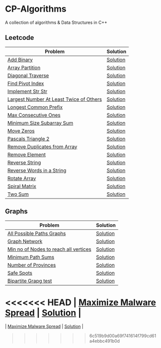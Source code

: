 # CP-Algorithms

A collection of algorithms & Data Structures in C++

## Leetcode

| Problem                                                                                                           | Solution                                                                                                                                     |
| ----------------------------------------------------------------------------------------------------------------- | -------------------------------------------------------------------------------------------------------------------------------------------- |
| [Add Binary](https://leetcode.com/problems/add-binary/)                                                           | [Solution](https://github.com/Saharsh979/CP-Algorithms/blob/main/LeetCode%20Explore/Add%20Binary.cpp)                                        |
| [Array Partition](https://leetcode.com/problems/array-partition-i/)                                               | [Solution](https://github.com/Saharsh979/CP-Algorithms/blob/main/LeetCode%20Explore/Array%20Partition%201.cpp)                               |
| [Diagonal Traverse](https://leetcode.com/problems/diagonal-traverse/)                                             | [Solution](https://github.com/Saharsh979/CP-Algorithms/blob/main/LeetCode%20Explore/Diagonal%20Traverse.cpp)                                 |
| [Find Pivot Index](https://leetcode.com/problems/find-pivot-index/)                                               | [Solution](https://github.com/Saharsh979/CP-Algorithms/blob/main/LeetCode%20Explore/Find%20Pivot%20Index.cpp)                                |
| [Implement Str Str](https://leetcode.com/problems/implement-strstr/)                                              | [Solution](https://github.com/Saharsh979/CP-Algorithms/blob/main/LeetCode%20Explore/Implement%20Str%20Str.cpp)                               |
| [Largest Number At Least Twice of Others](https://leetcode.com/problems/largest-number-at-least-twice-of-others/) | [Solution](https://github.com/Saharsh979/CP-Algorithms/blob/main/LeetCode%20Explore/Largest%20Number%20At%20Least%20Twice%20of%20Others.cpp) |
| [Longest Common Prefix](https://leetcode.com/problems/longest-common-prefix/)                                     | [Solution](https://github.com/Saharsh979/CP-Algorithms/blob/main/LeetCode%20Explore/Longest%20Common%20Prefix.cpp)                           |
| [Max Consecutive Ones](https://leetcode.com/problems/max-consecutive-ones/)                                       | [Solution](https://github.com/Saharsh979/CP-Algorithms/blob/main/LeetCode%20Explore/Max%20Consecutive%20Ones.cpp)                            |
| [Minimum Size Subarray Sum](https://leetcode.com/problems/minimum-size-subarray-sum/)                             | [Solution](https://github.com/Saharsh979/CP-Algorithms/blob/main/LeetCode%20Explore/Minimum%20Size%20Subarray%20Sum.cpp)                     |
| [Move Zeros](https://leetcode.com/problems/move-zeroes/)                                                          | [Solution](https://github.com/Saharsh979/CP-Algorithms/blob/main/LeetCode%20Explore/Move%20Zeros.cpp)                                        |
| [Pascals Triangle 2](https://leetcode.com/problems/pascals-triangle-ii/)                                          | [Solution](https://github.com/Saharsh979/CP-Algorithms/blob/main/LeetCode%20Explore/PAscals%20Triangle%202.cpp)                              |
| [Remove Duplicates from Array](https://leetcode.com/problems/remove-duplicates-from-sorted-array/)                | [Solution](https://github.com/Saharsh979/CP-Algorithms/blob/main/LeetCode%20Explore/Remove%20Duplicates%20from%20Array.cpp)                  |
| [Remove Element](https://leetcode.com/problems/remove-element/)                                                   | [Solution](https://github.com/Saharsh979/CP-Algorithms/blob/main/LeetCode%20Explore/Remove%20Element.cpp)                                    |
| [Reverse String](https://leetcode.com/problems/reverse-string/)                                                   | [Solution](https://github.com/Saharsh979/CP-Algorithms/blob/main/LeetCode%20Explore/Reverse%20String.cpp)                                    |
| [Reverse Words in a String](https://leetcode.com/problems/reverse-words-in-a-string/)                             | [Solution](https://github.com/Saharsh979/CP-Algorithms/blob/main/LeetCode%20Explore/Reverse%20Words%20in%20a%20sSring.cpp)                   |
| [Rotate Array](https://leetcode.com/problems/reverse-words-in-a-string/)                                          | [Solution](https://github.com/Saharsh979/CP-Algorithms/blob/main/LeetCode%20Explore/Rotate%20Array.cpp)                                      |
| [Spiral Matrix](https://leetcode.com/problems/spiral-matrix/)                                                     | [Solution](https://github.com/Saharsh979/CP-Algorithms/blob/main/LeetCode%20Explore/Spiral%20Matrix.cpp)                                     |
| [Two Sum](https://leetcode.com/problems/two-sum/)                                                                 | [Solution](https://github.com/Saharsh979/CP-Algorithms/blob/main/LeetCode%20Explore/Two%20Sum2.cpp)                                          |

## Graphs

| Problem                                                                                                               | Solution                                                                                                                            |
| --------------------------------------------------------------------------------------------------------------------- | ----------------------------------------------------------------------------------------------------------------------------------- |
| [All Possible Paths Graphs](https://leetcode.com/problems/all-paths-from-source-to-target/)                           | [Solution](https://github.com/Saharsh979/CP-Algorithms/blob/main/Graphs/All%20Possible%20paths%20graph.cpp)                         |
| [Graph Network]()                                                                                                     | [Solution](https://github.com/Saharsh979/CP-Algorithms/blob/main/Graphs/Graph%20network.cpp)                                        |
| [Min no of Nodes to reach all vertices](https://leetcode.com/problems/minimum-number-of-vertices-to-reach-all-nodes/) | [Solution](https://github.com/Saharsh979/CP-Algorithms/blob/main/Graphs/Minimum%20Number%20Nodes%20to%20reach%20all%20vertices.cpp) |
| [Minimum Path Sums](https://leetcode.com/problems/path-with-minimum-effort/)                                          | [Solution](https://github.com/Saharsh979/CP-Algorithms/blob/main/Graphs/Minimum%20path%20Sum.cpp)                                   |
| [Number of Provinces](https://leetcode.com/problems/number-of-provinces)                                              | [Solution](https://github.com/Saharsh979/CP-Algorithms/blob/main/Graphs/Number%20Of%20Provinces.cpp)                                |
| [Safe Spots](https://leetcode.com/problems/find-eventual-safe-states/)                                                | [Solution](https://leetcode.com/problems/number-of-provinces)                                                                       |
| [Bipartite Grapg test](https://leetcode.com/problems/possible-bipartition/)                                           | [Solution](https://github.com/Saharsh979/CP-Algorithms/blob/main/Graphs/bipartite%20graph%20test.cpp)                               |
<<<<<<< HEAD
| [Maximize Malware Spread](https://leetcode.com/problems/minimize-malware-spread-ii/)                                  | [Solution](https://github.com/Saharsh979/CP-Algorithms/blob/main/Graphs/Malware%20Spread.cpp)                                       |
=======
| [Maximize Malware Spread](https://leetcode.com/problems/minimize-malware-spread-ii/) | [Solution](https://github.com/Saharsh979/CP-Algorithms/blob/main/Graphs/Malware%20Spread.cpp) |
>>>>>>> 6c519b9d00a69f741614f799cd61a4ebbc491b0d
